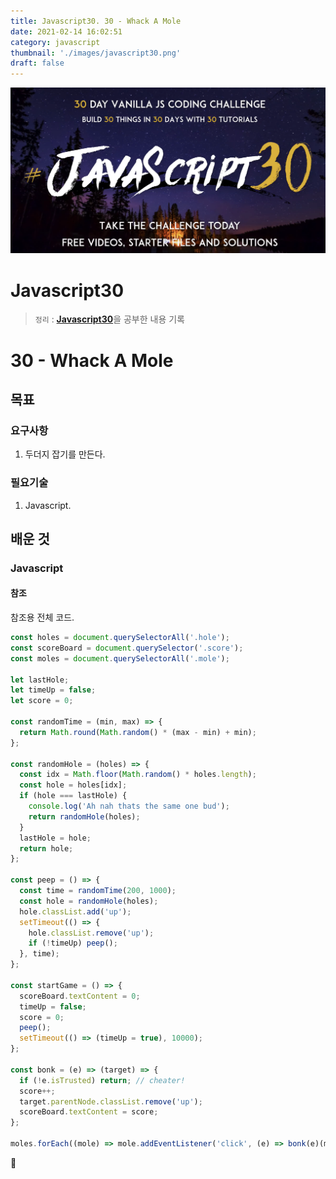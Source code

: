 ```yaml
---
title: Javascript30. 30 - Whack A Mole
date: 2021-02-14 16:02:51
category: javascript
thumbnail: './images/javascript30.png'
draft: false
---
```


![](./images/javascript30.png)

# Javascript30

> `정리` : [**Javascript30**](https://javascript30.com)을 공부한 내용 기록

# 30 - Whack A Mole

## 목표

### 요구사항

1. 두더지 잡기를 만든다.

### 필요기술

1. Javascript.

## 배운 것

### Javascript

#### 참조

참조용 전체 코드.

```js
const holes = document.querySelectorAll('.hole');
const scoreBoard = document.querySelector('.score');
const moles = document.querySelectorAll('.mole');

let lastHole;
let timeUp = false;
let score = 0;

const randomTime = (min, max) => {
  return Math.round(Math.random() * (max - min) + min);
};

const randomHole = (holes) => {
  const idx = Math.floor(Math.random() * holes.length);
  const hole = holes[idx];
  if (hole === lastHole) {
    console.log('Ah nah thats the same one bud');
    return randomHole(holes);
  }
  lastHole = hole;
  return hole;
};

const peep = () => {
  const time = randomTime(200, 1000);
  const hole = randomHole(holes);
  hole.classList.add('up');
  setTimeout(() => {
    hole.classList.remove('up');
    if (!timeUp) peep();
  }, time);
};

const startGame = () => {
  scoreBoard.textContent = 0;
  timeUp = false;
  score = 0;
  peep();
  setTimeout(() => (timeUp = true), 10000);
};

const bonk = (e) => (target) => {
  if (!e.isTrusted) return; // cheater!
  score++;
  target.parentNode.classList.remove('up');
  scoreBoard.textContent = score;
};

moles.forEach((mole) => mole.addEventListener('click', (e) => bonk(e)(mole)));
```

👋
